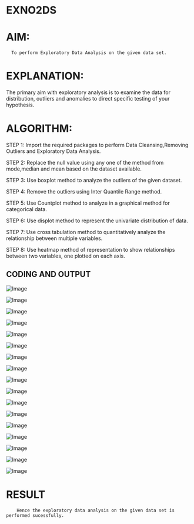 # EXNO2DS
# AIM:
      To perform Exploratory Data Analysis on the given data set.
      
# EXPLANATION:
  The primary aim with exploratory analysis is to examine the data for distribution, outliers and anomalies to direct specific testing of your hypothesis.
  
# ALGORITHM:
STEP 1: Import the required packages to perform Data Cleansing,Removing Outliers and Exploratory Data Analysis.

STEP 2: Replace the null value using any one of the method from mode,median and mean based on the dataset available.

STEP 3: Use boxplot method to analyze the outliers of the given dataset.

STEP 4: Remove the outliers using Inter Quantile Range method.

STEP 5: Use Countplot method to analyze in a graphical method for categorical data.

STEP 6: Use displot method to represent the univariate distribution of data.

STEP 7: Use cross tabulation method to quantitatively analyze the relationship between multiple variables.

STEP 8: Use heatmap method of representation to show relationships between two variables, one plotted on each axis.

## CODING AND OUTPUT
![Image](https://github.com/user-attachments/assets/f857c13a-96c1-4a21-8b51-9fd1c7cd55b5)

![Image](https://github.com/user-attachments/assets/080a38b0-0e14-4ded-a79d-f5c353d22b4a)

![Image](https://github.com/user-attachments/assets/3774b43d-125a-4de3-bd3c-1356e4100569)

![Image](https://github.com/user-attachments/assets/833d9019-c56b-4ae3-b7d6-5a02c661b3bd)

![Image](https://github.com/user-attachments/assets/a8f7db7e-c0ce-4d9e-9420-87ae42818943)

![Image](https://github.com/user-attachments/assets/dc46e796-ecb0-4914-a44c-1db54afc8efe)

![Image](https://github.com/user-attachments/assets/54d6a7f2-19c2-4749-b7ae-a1956cd574ff)

![Image](https://github.com/user-attachments/assets/fcad533c-b136-4f6c-8a19-b14420fbb000)

![Image](https://github.com/user-attachments/assets/f8753f32-710f-48d2-9c01-92f76d989357)

![Image](https://github.com/user-attachments/assets/96575141-dfe3-4062-a4d1-49fc00f40a5f)

![Image](https://github.com/user-attachments/assets/8f1c0089-d457-46c7-afb7-ca0b75af3d76)

![Image](https://github.com/user-attachments/assets/ce2e01ad-312e-4c11-b3fc-aaaaa9a4dd57)

![Image](https://github.com/user-attachments/assets/c9d6d4e1-0caa-4fa3-b442-e7c19c826156)

![Image](https://github.com/user-attachments/assets/d9808dcd-da3c-47aa-b46a-fcdd06c09a8d)

![Image](https://github.com/user-attachments/assets/d8ce63fe-9d1c-48ff-b074-97190fe289f2)

![Image](https://github.com/user-attachments/assets/806ff276-ff0c-44be-9715-cd673c28bbb6)

![Image](https://github.com/user-attachments/assets/f0084dfe-d93b-4ccb-a384-347990d0b346)

# RESULT
        Hence the exploratory data analysis on the given data set is performed sucessfully.
